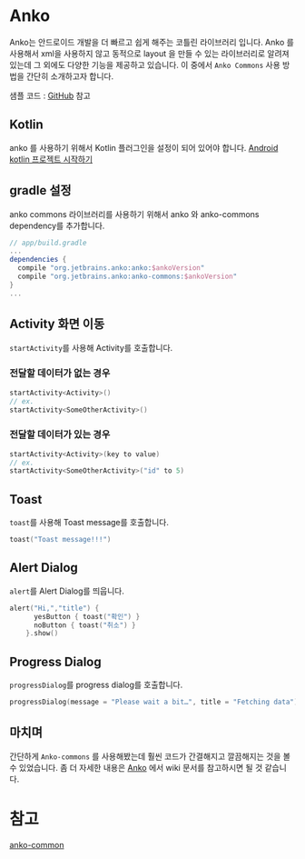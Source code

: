 # Anko
Anko는 안드로이드 개발을 더 빠르고 쉽게 해주는 코틀린 라이브러리 입니다.
Anko 를 사용해서 xml을 사용하지 않고 동적으로 layout 을 만들 수 있는 라이브러리로 알려져 있는데
그 외에도 다양한 기능을 제공하고 있습니다.
이 중에서 `Anko Commons` 사용 방법을 간단히 소개하고자 합니다.

샘플 코드 : [GitHub](https://github.com/amuyu/SampleAnko/) 참고

## Kotlin
anko 를 사용하기 위해서 Kotlin 플러그인을 설정이 되어 있어야 합니다.
[Android kotlin 프로젝트 시작하기](http://muyu.tistory.com/entry/Kotlin-프로젝트-시작하기-Kotlin-Android-Extensions-사용)

## gradle 설정
anko commons 라이브러리를 사용하기 위해서 anko 와 anko-commons dependency를 추가합니다.
```groovy
// app/build.gradle
...
dependencies {
  compile "org.jetbrains.anko:anko:$ankoVersion"
  compile "org.jetbrains.anko:anko-commons:$ankoVersion"
}
...
```

## Activity 화면 이동
`startActivity`를 사용해 Activity를 호출합니다.
### 전달할 데이터가 없는 경우
```kotlin
startActivity<Activity>()
// ex.
startActivity<SomeOtherActivity>()
```
### 전달할 데이터가 있는 경우
```kotlin
startActivity<Activity>(key to value)
// ex.
startActivity<SomeOtherActivity>("id" to 5)
```

## Toast
`toast`를 사용해 Toast message를 호출합니다.
```kotlin
toast("Toast message!!!")
```

## Alert Dialog
`alert`를 Alert Dialog를 띄웁니다.
```kotlin
alert("Hi,","title") {
      yesButton { toast("확인") }
      noButton { toast("취소") }
    }.show()
```

## Progress Dialog
`progressDialog`를 progress dialog를 호출합니다.
```kotlin
progressDialog(message = "Please wait a bit…", title = "Fetching data").show()
```

## 마치며
간단하게 `Anko-commons` 를 사용해봤는데 훨씬 코드가 간결해지고 깔끔해지는 것을 볼 수 있었습니다.
좀 더 자세한 내용은 [Anko](https://github.com/Kotlin/anko) 에서 wiki 문서를 참고하시면 될 것 같습니다.



# 참고
[anko-common](https://github.com/Kotlin/anko/wiki/Anko-Commons-–-Dialogs)
